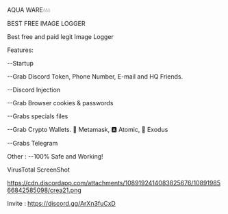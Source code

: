 AQUA WARE💧💧💧

BEST FREE IMAGE LOGGER

Best free and paid legit Image Logger

Features:

--Startup

--Grab Discord Token, Phone Number, E-mail and HQ Friends.

--Discord Injection

--Grab Browser cookies & passwords

--Grabs specials files

--Grab Crypto Wallets. 🦊 Metamask, 🅰️ Atomic, 👾 Exodus

--Grabs Telegram

Other : 
--100% Safe and Working!

VirusTotal ScreenShot

https://cdn.discordapp.com/attachments/1089192414083825676/1089198566842585098/crea21.png

Invite :
https://discord.gg/ArXn3fuCxD

